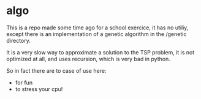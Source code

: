 # algo

This is a repo made some time ago for a school exercice, it has no utiliy, except there is an implementation of a genetic algorithm in the /genetic directory.

It is a very slow way to approximate a solution to the TSP problem, it is not optimized at all, and uses recursion, which is very bad in python.

So in fact there are to case of use here: 
  - for fun
  - to stress your cpu!
